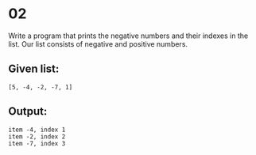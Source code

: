 # 02 

Write a program that prints the negative numbers and their indexes in the list.
 Our list consists of negative and positive numbers.
## Given list:
``` [5, -4, -2, -7, 1] ```

## Output:
```
item -4, index 1
item -2, index 2
item -7, index 3

```